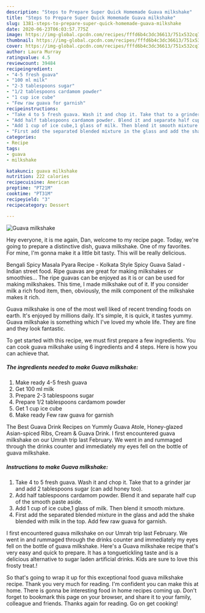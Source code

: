 ```yaml
---
description: "Steps to Prepare Super Quick Homemade Guava milkshake"
title: "Steps to Prepare Super Quick Homemade Guava milkshake"
slug: 1381-steps-to-prepare-super-quick-homemade-guava-milkshake
date: 2020-06-23T06:03:57.775Z
image: https://img-global.cpcdn.com/recipes/fffd6b4c3dc36613/751x532cq70/guava-milkshake-recipe-main-photo.jpg
thumbnail: https://img-global.cpcdn.com/recipes/fffd6b4c3dc36613/751x532cq70/guava-milkshake-recipe-main-photo.jpg
cover: https://img-global.cpcdn.com/recipes/fffd6b4c3dc36613/751x532cq70/guava-milkshake-recipe-main-photo.jpg
author: Laura Murray
ratingvalue: 4.5
reviewcount: 39484
recipeingredient:
- "4-5 fresh guava"
- "100 ml milk"
- "2-3 tablespoons sugar"
- "1/2 tablespoons cardamom powder"
- "1 cup ice cube"
- "Few raw guava for garnish"
recipeinstructions:
- "Take 4 to 5 fresh guava. Wash it and chop it. Take that to a grinder jar and add 2 tablespoons sugar (can add honey too)."
- "Add half tablespoons cardamom powder. Blend it and separate half cup of the smooth paste aside."
- "Add 1 cup of ice cube,1 glass of milk. Then blend it smooth mixture."
- "First add the separated blended mixture in the glass and add the shake blended with milk in the top. Add few raw guava for garnish."
categories:
- Recipe
tags:
- guava
- milkshake

katakunci: guava milkshake 
nutrition: 222 calories
recipecuisine: American
preptime: "PT21M"
cooktime: "PT31M"
recipeyield: "3"
recipecategory: Dessert

---
```



![Guava milkshake](https://img-global.cpcdn.com/recipes/fffd6b4c3dc36613/751x532cq70/guava-milkshake-recipe-main-photo.jpg)

Hey everyone, it is me again, Dan, welcome to my recipe page. Today, we're going to prepare a distinctive dish, guava milkshake. One of my favorites. For mine, I'm gonna make it a little bit tasty. This will be really delicious.

Bengali Spicy Masala Pyara Recipe - Kolkata Style Spicy Guava Salad - Indian street food. Ripe guavas are great for making milkshakes or smoothies… The ripe guavas can be enjoyed as it is or can be used for making milkshakes. This time, I made milkshake out of it. If you consider milk a rich food item, then, obviously, the milk component of the milkshake makes it rich.

Guava milkshake is one of the most well liked of recent trending foods on earth. It's enjoyed by millions daily. It's simple, it is quick, it tastes yummy. Guava milkshake is something which I've loved my whole life. They are fine and they look fantastic.


To get started with this recipe, we must first prepare a few ingredients. You can cook guava milkshake using 6 ingredients and 4 steps. Here is how you can achieve that.

<!--inarticleads1-->

##### The ingredients needed to make Guava milkshake:

1. Make ready 4-5 fresh guava
1. Get 100 ml milk
1. Prepare 2-3 tablespoons sugar
1. Prepare 1/2 tablespoons cardamom powder
1. Get 1 cup ice cube
1. Make ready Few raw guava for garnish


The Best Guava Drink Recipes on Yummly Guava Atole, Honey-glazed Asian-spiced Ribs, Cream &amp; Guava Drink. I first encountered guava milkshake on our Umrah trip last February. We went in and rummaged through the drinks counter and immediately my eyes fell on the bottle of guava milkshake. 

<!--inarticleads2-->

##### Instructions to make Guava milkshake:

1. Take 4 to 5 fresh guava. Wash it and chop it. Take that to a grinder jar and add 2 tablespoons sugar (can add honey too).
1. Add half tablespoons cardamom powder. Blend it and separate half cup of the smooth paste aside.
1. Add 1 cup of ice cube,1 glass of milk. Then blend it smooth mixture.
1. First add the separated blended mixture in the glass and add the shake blended with milk in the top. Add few raw guava for garnish.


I first encountered guava milkshake on our Umrah trip last February. We went in and rummaged through the drinks counter and immediately my eyes fell on the bottle of guava milkshake. Here&#39;s a Guava milkshake recipe that&#39;s very easy and quick to prepare. It has a tonguetickling taste and is a delicious alternative to sugar laden artificial drinks. Kids are sure to love this frosty treat.! 

So that's going to wrap it up for this exceptional food guava milkshake recipe. Thank you very much for reading. I'm confident you can make this at home. There is gonna be interesting food in home recipes coming up. Don't forget to bookmark this page on your browser, and share it to your family, colleague and friends. Thanks again for reading. Go on get cooking!
